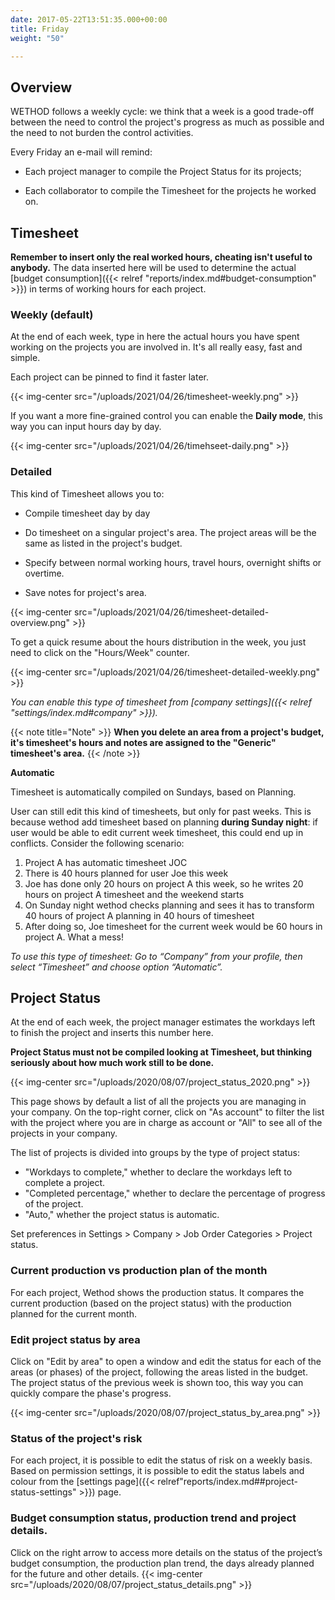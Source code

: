 ```yaml
---
date: 2017-05-22T13:51:35.000+00:00
title: Friday
weight: "50"

---
```

## Overview

WETHOD follows a weekly cycle: we think that a week is a good trade-off between the need to control the project's progress as much as possible and the need to not burden the control activities.

Every Friday an e-mail will remind:

* Each project manager to compile the Project Status for its projects;

* Each collaborator to compile the Timesheet for the projects he worked on.


## Timesheet

**Remember to insert only the real worked hours, cheating isn't useful to anybody.** The data inserted here will be used to determine the actual [budget consumption]({{< relref "reports/index.md#budget-consumption" >}}) in terms of working hours for each project.


### Weekly (default)

At the end of each week, type in here the actual hours you have spent working on the projects you are involved in. It's all really easy, fast and simple.

Each project can be pinned to find it faster later.

{{< img-center src="/uploads/2021/04/26/timesheet-weekly.png" >}}

If you want a more fine-grained control you can enable the **Daily mode**, this way you can input hours day by day.

{{< img-center src="/uploads/2021/04/26/timehseet-daily.png" >}}


### Detailed

This kind of Timesheet allows you to:

* Compile timesheet day by day

* Do timesheet on a singular project's area. 
  The project areas will be the same as listed in the project's budget. 

* Specify between normal working hours, travel hours, overnight shifts or overtime.

* Save notes for project's area.

{{< img-center src="/uploads/2021/04/26/timesheet-detailed-overview.png" >}}

To get a quick resume about the hours distribution in the week, you just need to click on the "Hours/Week" counter.

{{< img-center src="/uploads/2021/04/26/timesheet-detailed-weekly.png" >}}

_You can enable this type of timesheet from [company settings]({{< relref "settings/index.md#company" >}})._

{{< note title="Note" >}}
**When you delete an area from a project's budget, it's timesheet's hours and notes are assigned to the "Generic" timesheet's area.**
{{< /note >}}

**Automatic** 

Timesheet is automatically compiled on Sundays, based on Planning.

User can still edit this kind of timesheets, but only for past weeks. This is because wethod add timesheet based on planning **during Sunday night**: if user would be able to edit current week timesheet, this could end up in conflicts. Consider the following scenario:

1. Project A has automatic timesheet JOC
2. There is 40 hours planned for user Joe this week
3. Joe has done only 20 hours on project A this week, so he writes 20 hours on project A timesheet and the weekend starts
4. On Sunday night wethod checks planning and sees it has to transform 40 hours of project A planning in 40 hours of timesheet
5. After doing so, Joe timesheet for the current week would be 60 hours in project A. What a mess!

_To use this type of timesheet: 
Go to “Company” from your profile, then select “Timesheet” and choose option “Automatic”._




## Project Status

At the end of each week, the project manager estimates the workdays left to finish the project and inserts this number here. 

**Project Status must not be compiled looking at Timesheet, but thinking seriously about how much work still to be done.**

{{< img-center src="/uploads/2020/08/07/project_status_2020.png" >}}

This page shows by default a list of all the projects you are managing in your company. On the top-right corner, click on "As account" to filter the list with the project where you are in charge as account or "All" to see all of the projects in your company. 

The list of projects is divided into groups by the type of project status:

* "Workdays to complete," whether to declare the workdays left to complete a project.
* "Completed percentage," whether to declare the percentage of progress of the project.
* "Auto," whether the project status is automatic.

Set preferences in Settings > Company > Job Order Categories > Project status.


### Current production vs production plan of the month

For each project, Wethod shows the production status. It compares the current production (based on the project status) with the production planned for the current month. 


### Edit project status by area

Click on "Edit by area" to open a window and edit the status for each of the areas (or phases) of the project, following the areas listed in the budget. The project status of the previous week is shown too, this way you can quickly compare the phase's progress.

{{< img-center src="/uploads/2020/08/07/project_status_by_area.png" >}}


### Status of the project's risk

For each project, it is possible to edit the status of risk on a weekly basis. Based on permission settings, it is possible to edit the status labels and colour from the [settings page]({{< relref"reports/index.md##project-status-settings" >}}) page.


### Budget consumption status, production trend and project details.

Click on the right arrow to access more details on the status of the project’s budget consumption, the production plan trend, the days already planned for the future and other details.
{{< img-center src="/uploads/2020/08/07/project_status_details.png" >}}